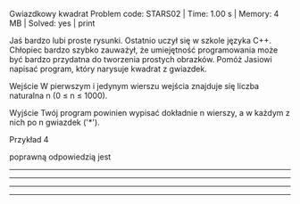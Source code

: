 Gwiazdkowy kwadrat
Problem code: STARS02 | Time: 1.00 s | Memory: 4 MB | Solved: yes | print

Jaś bardzo lubi proste rysunki. Ostatnio uczył się w szkole języka C++. Chłopiec bardzo szybko zauważył, że umiejętność programowania może być bardzo przydatna do tworzenia prostych obrazków. Pomóż Jasiowi napisać program, który narysuje kwadrat z gwiazdek.

Wejście
W pierwszym i jedynym wierszu wejścia znajduje się liczba naturalna n (0 ≤ n ≤ 1000).

Wyjście
Twój program powinien wypisać dokładnie n wierszy, a w każdym z nich po n gwiazdek ('*').

Przykład
4

poprawną odpowiedzią jest
****
****
****
****